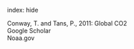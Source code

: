 index: hide

<div class="Citation">

  <div class="Citation-body">
    <div class="Citation-text">Conway, T. and Tans, P., 2011: Global CO2</div>
    <div class="Citation-links">
      <div class="CitationLink" data-href="https://scholar.google.com/scholar?q=Global+CO2">
        <div class="CitationLink-icon CitationLink-Scholar"></div>
        <div class="CitationLink-text">Google Scholar</div>
      </div>
      <div class="CitationLink" data-href="http://www.esrl.noaa.gov/gmd/ccgg/trends/global.html">
        <div class="CitationLink-icon CitationLink-Publisher"></div>
        <div class="CitationLink-text">Noaa.gov</div>
      </div>
    </div>
  </div>
</div>


<div class="Citation-copy">

</div>